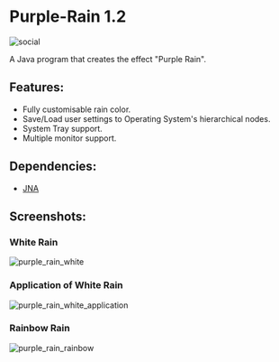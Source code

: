 # Purple-Rain 1.2
![social](https://repository-images.githubusercontent.com/138177693/bf8b8c00-9edf-11e9-8763-4d8007d26951)

A Java program that creates the effect "Purple Rain".

## Features:
  * Fully customisable rain color.
  * Save/Load user settings to Operating System's hierarchical nodes.
  * System Tray support.
  * Multiple monitor support.
	
## Dependencies: 
  * [JNA](https://github.com/java-native-access/jna)

## Screenshots:
### White Rain
![purple_rain_white](https://user-images.githubusercontent.com/25724155/54485828-f1290a80-4890-11e9-9c94-4f511d9c5a8d.png)
### Application of White Rain
![purple_rain_white_application](https://user-images.githubusercontent.com/25724155/54485829-f1290a80-4890-11e9-92c4-701f0ff3a91b.png)
### Rainbow Rain
![purple_rain_rainbow](https://user-images.githubusercontent.com/25724155/54485830-f1290a80-4890-11e9-8909-d8d08d70e629.png)
